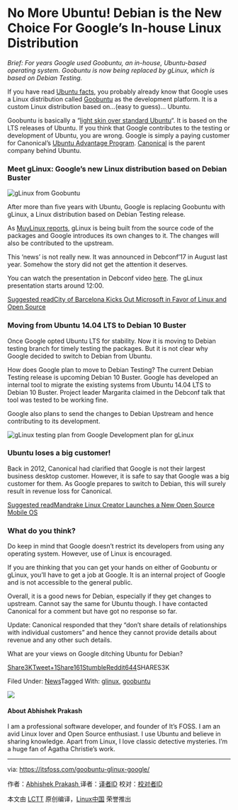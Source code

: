 No More Ubuntu! Debian is the New Choice For Google’s In-house Linux Distribution
============================================================

_Brief: For years Google used Goobuntu, an in-house, Ubuntu-based operating system. Goobuntu is now being replaced by gLinux, which is based on Debian Testing._ 

If you have read [Ubuntu facts][18], you probably already know that Google uses a Linux distribution called [Goobuntu][19] as the development platform. It is a custom Linux distribution based on…(easy to guess)… Ubuntu.

Goobuntu is basically a “[light skin over standard Ubuntu][20]“. It is based on the LTS releases of Ubuntu. If you think that Google contributes to the testing or development of Ubuntu, you are wrong. Google is simply a paying customer for Canonical’s [Ubuntu Advantage Program][21]. [Canonical][22] is the parent company behind Ubuntu.

### Meet gLinux: Google’s new Linux distribution based on Debian Buster

![gLinux from Goobuntu](https://itsfoss.com/wp-content/uploads/2018/01/glinux-announcement-800x450.jpg)

After more than five years with Ubuntu, Google is replacing Goobuntu with gLinux, a Linux distribution based on Debian Testing release.

As [MuyLinux reports][23], gLinux is being built from the source code of the packages and Google introduces its own changes to it. The changes will also be contributed to the upstream.

This ‘news’ is not really new. It was announced in Debconf’17 in August last year. Somehow the story did not get the attention it deserves.

You can watch the presentation in Debconf video [here][24]. The gLinux presentation starts around 12:00.

[Suggested readCity of Barcelona Kicks Out Microsoft in Favor of Linux and Open Source][25]

### Moving from Ubuntu 14.04 LTS to Debian 10 Buster

Once Google opted Ubuntu LTS for stability. Now it is moving to Debian testing branch for timely testing the packages. But it is not clear why Google decided to switch to Debian from Ubuntu.

How does Google plan to move to Debian Testing? The current Debian Testing release is upcoming Debian 10 Buster. Google has developed an internal tool to migrate the existing systems from Ubuntu 14.04 LTS to Debian 10 Buster. Project leader Margarita claimed in the Debconf talk that tool was tested to be working fine.

Google also plans to send the changes to Debian Upstream and hence contributing to its development.

![gLinux testing plan from Google](https://itsfoss.com/wp-content/uploads/2018/01/glinux-testing-plan.jpg)
Development plan for gLinux

### Ubuntu loses a big customer!

Back in 2012, Canonical had clarified that Google is not their largest business desktop customer. However, it is safe to say that Google was a big customer for them. As Google prepares to switch to Debian, this will surely result in revenue loss for Canonical.

[Suggested readMandrake Linux Creator Launches a New Open Source Mobile OS][26]

### What do you think?

Do keep in mind that Google doesn’t restrict its developers from using any operating system. However, use of Linux is encouraged.

If you are thinking that you can get your hands on either of Goobuntu or gLinux, you’ll have to get a job at Google. It is an internal project of Google and is not accessible to the general public.

Overall, it is a good news for Debian, especially if they get changes to upstream. Cannot say the same for Ubuntu though. I have contacted Canonical for a comment but have got no response so far.

Update: Canonical responded that they “don’t share details of relationships with individual customers” and hence they cannot provide details about revenue and any other such details.

What are your views on Google ditching Ubuntu for Debian?

[Share3K][9][Tweet][10][+1][11][Share161][12][Stumble][13][Reddit644][14]SHARES3K

<footer class="entry-footer" style="box-sizing: inherit;">

Filed Under: [News][15]Tagged With: [glinux][16], [goobuntu][17]

</footer>

![](https://secure.gravatar.com/avatar/20749c268f5d3e4d2c785499eb6a17c0?s=125&d=mm&r=g)

#### About Abhishek Prakash

I am a professional software developer, and founder of It’s FOSS. I am an avid Linux lover and Open Source enthusiast. I use Ubuntu and believe in sharing knowledge. Apart from Linux, I love classic detective mysteries. I’m a huge fan of Agatha Christie’s work.

--------------------------------------------------------------------------------

via: https://itsfoss.com/goobuntu-glinux-google/

作者：[Abhishek Prakash ][a]
译者：[译者ID](https://github.com/译者ID)
校对：[校对者ID](https://github.com/校对者ID)

本文由 [LCTT](https://github.com/LCTT/TranslateProject) 原创编译，[Linux中国](https://linux.cn/) 荣誉推出

[a]:https://itsfoss.com/author/abhishek/
[1]:https://itsfoss.com/author/abhishek/
[2]:https://itsfoss.com/goobuntu-glinux-google/#comments
[3]:https://www.facebook.com/share.php?u=https%3A%2F%2Fitsfoss.com%2Fgoobuntu-glinux-google%2F%3Futm_source%3Dfacebook%26utm_medium%3Dsocial%26utm_campaign%3DSocialWarfare
[4]:https://twitter.com/share?original_referer=/&text=No+More+Ubuntu%21+Debian+is+the+New+Choice+For+Google%E2%80%99s+In-house+Linux+Distribution&url=https://itsfoss.com/goobuntu-glinux-google/%3Futm_source%3Dtwitter%26utm_medium%3Dsocial%26utm_campaign%3DSocialWarfare&via=abhishek_foss
[5]:https://plus.google.com/share?url=https%3A%2F%2Fitsfoss.com%2Fgoobuntu-glinux-google%2F%3Futm_source%3DgooglePlus%26utm_medium%3Dsocial%26utm_campaign%3DSocialWarfare
[6]:https://www.linkedin.com/cws/share?url=https%3A%2F%2Fitsfoss.com%2Fgoobuntu-glinux-google%2F%3Futm_source%3DlinkedIn%26utm_medium%3Dsocial%26utm_campaign%3DSocialWarfare
[7]:http://www.stumbleupon.com/submit?url=https://itsfoss.com/goobuntu-glinux-google/&title=No+More+Ubuntu%21+Debian+is+the+New+Choice+For+Google%26%238217%3Bs+In-house+Linux+Distribution
[8]:https://www.reddit.com/submit?url=https://itsfoss.com/goobuntu-glinux-google/&title=No+More+Ubuntu%21+Debian+is+the+New+Choice+For+Google%26%238217%3Bs+In-house+Linux+Distribution
[9]:https://www.facebook.com/share.php?u=https%3A%2F%2Fitsfoss.com%2Fgoobuntu-glinux-google%2F%3Futm_source%3Dfacebook%26utm_medium%3Dsocial%26utm_campaign%3DSocialWarfare
[10]:https://twitter.com/share?original_referer=/&text=No+More+Ubuntu%21+Debian+is+the+New+Choice+For+Google%E2%80%99s+In-house+Linux+Distribution&url=https://itsfoss.com/goobuntu-glinux-google/%3Futm_source%3Dtwitter%26utm_medium%3Dsocial%26utm_campaign%3DSocialWarfare&via=abhishek_foss
[11]:https://plus.google.com/share?url=https%3A%2F%2Fitsfoss.com%2Fgoobuntu-glinux-google%2F%3Futm_source%3DgooglePlus%26utm_medium%3Dsocial%26utm_campaign%3DSocialWarfare
[12]:https://www.linkedin.com/cws/share?url=https%3A%2F%2Fitsfoss.com%2Fgoobuntu-glinux-google%2F%3Futm_source%3DlinkedIn%26utm_medium%3Dsocial%26utm_campaign%3DSocialWarfare
[13]:http://www.stumbleupon.com/submit?url=https://itsfoss.com/goobuntu-glinux-google/&title=No+More+Ubuntu%21+Debian+is+the+New+Choice+For+Google%26%238217%3Bs+In-house+Linux+Distribution
[14]:https://www.reddit.com/submit?url=https://itsfoss.com/goobuntu-glinux-google/&title=No+More+Ubuntu%21+Debian+is+the+New+Choice+For+Google%26%238217%3Bs+In-house+Linux+Distribution
[15]:https://itsfoss.com/category/news/
[16]:https://itsfoss.com/tag/glinux/
[17]:https://itsfoss.com/tag/goobuntu/
[18]:https://itsfoss.com/facts-about-ubuntu/
[19]:https://en.wikipedia.org/wiki/Goobuntu
[20]:http://www.zdnet.com/article/the-truth-about-goobuntu-googles-in-house-desktop-ubuntu-linux/
[21]:https://www.ubuntu.com/support
[22]:https://www.canonical.com/
[23]:https://www.muylinux.com/2018/01/15/goobuntu-glinux-google/
[24]:https://debconf17.debconf.org/talks/44/
[25]:https://itsfoss.com/barcelona-open-source/
[26]:https://itsfoss.com/eelo-mobile-os/
